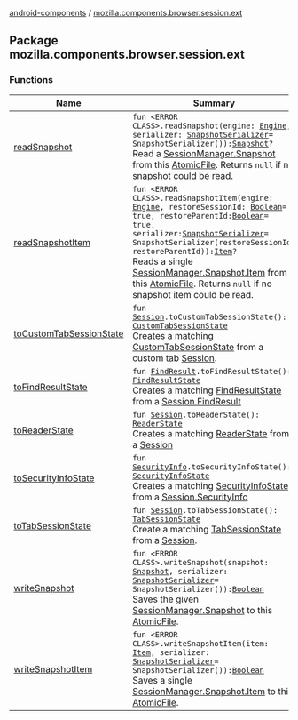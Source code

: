 [android-components](../index.md) / [mozilla.components.browser.session.ext](./index.md)

## Package mozilla.components.browser.session.ext

### Functions

| Name | Summary |
|---|---|
| [readSnapshot](read-snapshot.md) | `fun <ERROR CLASS>.readSnapshot(engine: `[`Engine`](../mozilla.components.concept.engine/-engine/index.md)`, serializer: `[`SnapshotSerializer`](../mozilla.components.browser.session.storage/-snapshot-serializer/index.md)` = SnapshotSerializer()): `[`Snapshot`](../mozilla.components.browser.session/-session-manager/-snapshot/index.md)`?`<br>Read a [SessionManager.Snapshot](../mozilla.components.browser.session/-session-manager/-snapshot/index.md) from this [AtomicFile](#). Returns `null` if no snapshot could be read. |
| [readSnapshotItem](read-snapshot-item.md) | `fun <ERROR CLASS>.readSnapshotItem(engine: `[`Engine`](../mozilla.components.concept.engine/-engine/index.md)`, restoreSessionId: `[`Boolean`](https://kotlinlang.org/api/latest/jvm/stdlib/kotlin/-boolean/index.html)` = true, restoreParentId: `[`Boolean`](https://kotlinlang.org/api/latest/jvm/stdlib/kotlin/-boolean/index.html)` = true, serializer: `[`SnapshotSerializer`](../mozilla.components.browser.session.storage/-snapshot-serializer/index.md)` = SnapshotSerializer(restoreSessionId, restoreParentId)): `[`Item`](../mozilla.components.browser.session/-session-manager/-snapshot/-item/index.md)`?`<br>Reads a single [SessionManager.Snapshot.Item](../mozilla.components.browser.session/-session-manager/-snapshot/-item/index.md) from this [AtomicFile](#). Returns `null` if no snapshot item could be read. |
| [toCustomTabSessionState](to-custom-tab-session-state.md) | `fun `[`Session`](../mozilla.components.browser.session/-session/index.md)`.toCustomTabSessionState(): `[`CustomTabSessionState`](../mozilla.components.browser.state.state/-custom-tab-session-state/index.md)<br>Creates a matching [CustomTabSessionState](../mozilla.components.browser.state.state/-custom-tab-session-state/index.md) from a custom tab [Session](../mozilla.components.browser.session/-session/index.md). |
| [toFindResultState](to-find-result-state.md) | `fun `[`FindResult`](../mozilla.components.browser.session/-session/-find-result/index.md)`.toFindResultState(): `[`FindResultState`](../mozilla.components.browser.state.state.content/-find-result-state/index.md)<br>Creates a matching [FindResultState](../mozilla.components.browser.state.state.content/-find-result-state/index.md) from a [Session.FindResult](../mozilla.components.browser.session/-session/-find-result/index.md) |
| [toReaderState](to-reader-state.md) | `fun `[`Session`](../mozilla.components.browser.session/-session/index.md)`.toReaderState(): `[`ReaderState`](../mozilla.components.browser.state.state/-reader-state/index.md)<br>Creates a matching [ReaderState](../mozilla.components.browser.state.state/-reader-state/index.md) from a [Session](../mozilla.components.browser.session/-session/index.md) |
| [toSecurityInfoState](to-security-info-state.md) | `fun `[`SecurityInfo`](../mozilla.components.browser.session/-session/-security-info/index.md)`.toSecurityInfoState(): `[`SecurityInfoState`](../mozilla.components.browser.state.state/-security-info-state/index.md)<br>Creates a matching [SecurityInfoState](../mozilla.components.browser.state.state/-security-info-state/index.md) from a [Session.SecurityInfo](../mozilla.components.browser.session/-session/-security-info/index.md) |
| [toTabSessionState](to-tab-session-state.md) | `fun `[`Session`](../mozilla.components.browser.session/-session/index.md)`.toTabSessionState(): `[`TabSessionState`](../mozilla.components.browser.state.state/-tab-session-state/index.md)<br>Create a matching [TabSessionState](../mozilla.components.browser.state.state/-tab-session-state/index.md) from a [Session](../mozilla.components.browser.session/-session/index.md). |
| [writeSnapshot](write-snapshot.md) | `fun <ERROR CLASS>.writeSnapshot(snapshot: `[`Snapshot`](../mozilla.components.browser.session/-session-manager/-snapshot/index.md)`, serializer: `[`SnapshotSerializer`](../mozilla.components.browser.session.storage/-snapshot-serializer/index.md)` = SnapshotSerializer()): `[`Boolean`](https://kotlinlang.org/api/latest/jvm/stdlib/kotlin/-boolean/index.html)<br>Saves the given [SessionManager.Snapshot](../mozilla.components.browser.session/-session-manager/-snapshot/index.md) to this [AtomicFile](#). |
| [writeSnapshotItem](write-snapshot-item.md) | `fun <ERROR CLASS>.writeSnapshotItem(item: `[`Item`](../mozilla.components.browser.session/-session-manager/-snapshot/-item/index.md)`, serializer: `[`SnapshotSerializer`](../mozilla.components.browser.session.storage/-snapshot-serializer/index.md)` = SnapshotSerializer()): `[`Boolean`](https://kotlinlang.org/api/latest/jvm/stdlib/kotlin/-boolean/index.html)<br>Saves a single [SessionManager.Snapshot.Item](../mozilla.components.browser.session/-session-manager/-snapshot/-item/index.md) to this [AtomicFile](#). |
